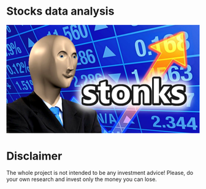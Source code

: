 # Stocks data analysis

![stonks](./images/stonks.jpeg)

# Disclaimer

The whole project is not intended to be any investment advice! Please, do your own research and invest only the money you can lose.